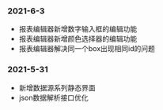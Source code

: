
### 2021-6-3

- 报表编辑器新增数字输入框的编辑功能
- 报表编辑器新增颜色选择器的编辑功能
- 报表编辑器解决同一个box出现相同id的问题

### 2021-5-31

- 新增数据源系列静态界面
- json数据解析接口优化